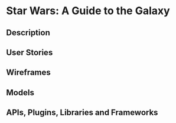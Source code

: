 
# Star Wars: A Guide to the Galaxy


## Description


## User Stories


## Wireframes


## Models


## APIs, Plugins, Libraries and Frameworks  


